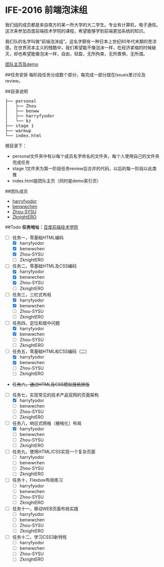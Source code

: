 # IFE-2016 前端泡沫组
我们组的成员都是来自南方的某一所大学的大二学生。专业有计算机，电子通信。这次来参加百度前端技术学院的课程，希望能够学到前端更加系统的知识。

我们队的名字叫做“前端泡沫组”。这名字颇有一种日本上世纪80年代末期的苍凉感。在世界资本主义的残酷中，我们希望能不像泡沫一样，在经济紧缩的时候破灭，却也希望能像泡沫一样，自由，轻盈，无所拘束，无所畏惧，无所谓。

[团队主页及demo](http://bubble.gq)

##任务安排
每阶段任务分成数个部分，每完成一部分就在Issues里讨论及review。

##目录说明
<pre>
├── personal  
│   ├── Zhou  
│   ├── benww  
│   ├── harryfyodor  
│   └── kz  
├── stage 1  
├── warmup  
└── index.html  
</pre>

根目录下：

*	personal文件夹中有以每个成员名字命名的文件夹，每个人使用自己的文件夹完成任务
*	stage 1文件夹为第一阶段任务review后合并的代码，以后的每一阶段以此类推  
*	index.html是团队主页（同时是demo索引页）

##团队成员
*	[harryfyodor](https://github.com/harryfyodor)
*	[benwwchen](https://github.com/benwwchen)
*	[Zhou-SYSU](https://github.com/Zhou-SYSU)
*	[ZknightERO](https://github.com/ZknightERO)

##Todo
**任务地址：**[百度前端技术学院](http://ife.baidu.com/task/all)   

- [ ] 任务一，零基础HTML编码 
	- [x] harryfyodor
	- [x] benwwchen
	- [x] Zhou-SYSU
	- [ ] ZknightERO

- [ ] 任务二，零基础HTML及CSS编码 
	- [x] harryfyodor
	- [x] benwwchen
	- [x] Zhou-SYSU
	- [ ] ZknightERO

- [ ] 任务三，三栏式布局
	- [x] harryfyodor
	- [x] benwwchen
	- [ ] Zhou-SYSU
	- [ ] ZknightERO

- [ ] 任务四，定位和居中问题
	- [x] harryfyodor
	- [x] benwwchen
	- [ ] Zhou-SYSU
	- [ ] ZknightERO

- [ ] 任务五，零基础HTML和CSS编码（二）
	- [x] harryfyodor
	- [x] benwwchen
	- [ ] Zhou-SYSU
	- [ ] ZknightERO

- ~~任务六，通过HTML及CSS模拟报纸排版~~

- [ ] 任务七，实现常见的技术产品官网的页面架构
	- [x] harryfyodor
	- [ ] benwwchen
	- [ ] Zhou-SYSU
	- [ ] ZknightERO

- [ ] 任务八，响应式网格（栅格化）布局
	- [x] harryfyodor
	- [ ] benwwchen
	- [ ] Zhou-SYSU
	- [ ] ZknightERO

- [ ] 任务九，使用HTML/CSS实现一个复杂页面
	- [ ] harryfyodor
	- [ ] benwwchen
	- [ ] Zhou-SYSU
	- [ ] ZknightERO

- [ ] 任务十，Flexbox布局练习
	- [ ] harryfyodor
	- [ ] benwwchen
	- [ ] Zhou-SYSU
	- [ ] ZknightERO

- [ ] 任务十一，移动WEB页面布局实践
	- [ ] harryfyodor
	- [ ] benwwchen
	- [ ] Zhou-SYSU
	- [ ] ZknightERO

- [ ] 任务十二，学习CSS3新特性
	- [ ] harryfyodor
	- [ ] benwwchen
	- [ ] Zhou-SYSU
	- [ ] ZknightERO
